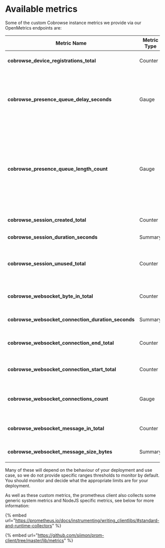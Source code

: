 # Available metrics

Some of the custom Cobrowse instance metrics we provide via our OpenMetrics endpoints are:

| Metric Name                                            | Metric Type | Description                                                                                                       |
| ------------------------------------------------------ | ----------- | ----------------------------------------------------------------------------------------------------------------- |
| **cobrowse\_device\_registrations\_total**             | Counter     | Count of devices registered                                                                                       |
| **cobrowse\_presence\_queue\_delay\_seconds**          | Gauge       | Current wait time for presence queue processing (should be close to 0 most of the time)                           |
| **cobrowse\_presence\_queue\_length\_count**           | Gauge       | Current number of sockets waiting in the presence system processing queue (should be close to 0 most of the time) |
| **cobrowse\_session\_created\_total**                  | Counter     | Count of sessions created                                                                                         |
| **cobrowse\_session\_duration\_seconds**               | Summary     | Duration of sessions                                                                                              |
| **cobrowse\_session\_unused\_total**                   | Counter     | Count of sessions that were created but then never activated                                                      |
| **cobrowse\_websocket\_byte\_in\_total**               | Counter     | Count of WebSocket bytes received                                                                                 |
| **cobrowse\_websocket\_connection\_duration\_seconds** | Summary     | Duration of WebSocket connection                                                                                  |
| **cobrowse\_websocket\_connection\_end\_total**        | Counter     | Count of WebSocket connections ended                                                                              |
| **cobrowse\_websocket\_connection\_start\_total**      | Counter     | Count of WebSocket connections started                                                                            |
| **cobrowse\_websocket\_connections\_count**            | Gauge       | Current number of open WebSocket connections                                                                      |
| **cobrowse\_websocket\_message\_in\_total**            | Counter     | Count of WebSocket messages received                                                                              |
| **cobrowse\_websocket\_message\_size\_bytes**          | Summary     | Size of WebSocket message                                                                                         |

Many of these will depend on the behaviour of your deployment and use case, so we do not provide specific ranges thresholds to monitor by default. You should monitor and decide what the appropriate limits are for your deployment.

As well as these custom metrics, the prometheus client also collects some generic system metrics and NodeJS specific metrics, see below for more information:

{% embed url="https://prometheus.io/docs/instrumenting/writing_clientlibs/#standard-and-runtime-collectors" %}

{% embed url="https://github.com/siimon/prom-client/tree/master/lib/metrics" %}

